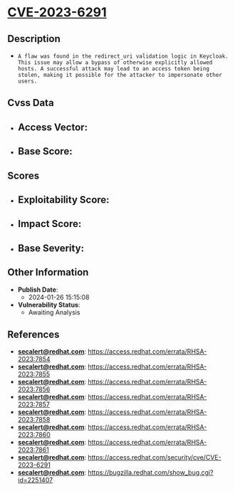 
# [CVE-2023-6291](https://access.redhat.com/errata/RHSA-2023:7854)

## Description

- `A flaw was found in the redirect_uri validation logic in Keycloak. This issue may allow a bypass of otherwise explicitly allowed hosts. A successful attack may lead to an access token being stolen, making it possible for the attacker to impersonate other users.`

## Cvss Data

- **Access Vector**:
  - 
- **Base Score**:
  - 

## Scores

- **Exploitability Score**:
  - 
- **Impact Score**:
  - 
- **Base Severity**:
  - 

## Other Information

- **Publish Date**:
  - 2024-01-26 15:15:08
- **Vulnerability Status**:
  - Awaiting Analysis

## References

- **secalert@redhat.com**: https://access.redhat.com/errata/RHSA-2023:7854
- **secalert@redhat.com**: https://access.redhat.com/errata/RHSA-2023:7855
- **secalert@redhat.com**: https://access.redhat.com/errata/RHSA-2023:7856
- **secalert@redhat.com**: https://access.redhat.com/errata/RHSA-2023:7857
- **secalert@redhat.com**: https://access.redhat.com/errata/RHSA-2023:7858
- **secalert@redhat.com**: https://access.redhat.com/errata/RHSA-2023:7860
- **secalert@redhat.com**: https://access.redhat.com/errata/RHSA-2023:7861
- **secalert@redhat.com**: https://access.redhat.com/security/cve/CVE-2023-6291
- **secalert@redhat.com**: https://bugzilla.redhat.com/show_bug.cgi?id=2251407
